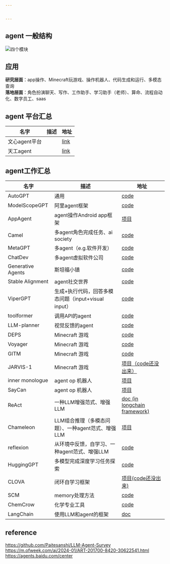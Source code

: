 ```yaml
---


---
```


<h2 id="agent-一般结构">agent 一般结构</h2>
<p><img src="https://github.com/Paitesanshi/LLM-Agent-Survey/raw/main/assets/architecture-1.png" alt="四个模块"></p>
<h2 id="应用">应用</h2>
<p><strong>研究层面</strong>：app操作、Minecraft玩游戏、操作机器人、代码生成和运行、多模态查询<br>
<strong>落地层面</strong>：角色扮演聊天、写作、工作助手、学习助手（老师）、算命、流程自动化、数字员工、saas</p>
<h2 id="agent-平台汇总">agent 平台汇总</h2>

<table>
<thead>
<tr>
<th>名字</th>
<th>描述</th>
<th>地址</th>
</tr>
</thead>
<tbody>
<tr>
<td>文心agent平台</td>
<td></td>
<td><a href="https://agents.baidu.com/center">link</a></td>
</tr>
<tr>
<td>天工agent</td>
<td></td>
<td><a href="https://model-platform-skyagents.tiangong.cn/home/agent">link</a></td>
</tr>
</tbody>
</table><h2 id="agent工作汇总">agent工作汇总</h2>

<table>
<thead>
<tr>
<th>名字</th>
<th>描述</th>
<th>地址</th>
</tr>
</thead>
<tbody>
<tr>
<td>AutoGPT</td>
<td>通用</td>
<td><a href="https://github.com/Significant-Gravitas/AutoGPT">code</a></td>
</tr>
<tr>
<td>ModelScopeGPT</td>
<td>阿里agent框架</td>
<td><a href="https://github.com/modelscope/modelscope-agent">code</a></td>
</tr>
<tr>
<td>AppAgent</td>
<td>agent操作Android app框架</td>
<td><a href="https://appagent-official.github.io/">项目</a></td>
</tr>
<tr>
<td>Camel</td>
<td>多agent角色完成任务、ai society</td>
<td><a href="https://github.com/camel-ai/camel">code</a></td>
</tr>
<tr>
<td>MetaGPT</td>
<td>多agent（e.g.软件开发）</td>
<td><a href="https://github.com/geekan/MetaGPT">code</a></td>
</tr>
<tr>
<td>ChatDev</td>
<td>多agent虚拟软件公司</td>
<td><a href="https://github.com/OpenBMB/ChatDev/tree/main">code</a></td>
</tr>
<tr>
<td>Generative Agents</td>
<td>斯坦福小镇</td>
<td><a href="https://github.com/joonspk-research/generative_agents">code</a></td>
</tr>
<tr>
<td>Stable Alignment</td>
<td>agent社交世界</td>
<td><a href="https://github.com/agi-templar/Stable-Alignment">code</a></td>
</tr>
<tr>
<td>ViperGPT</td>
<td>生成+执行代码，回答多模态问题（input+visual input）</td>
<td><a href="https://github.com/cvlab-columbia/viper">code</a></td>
</tr>
<tr>
<td>toolformer</td>
<td>调用API的agent</td>
<td><a href="https://github.com/lucidrains/toolformer-pytorch">code</a></td>
</tr>
<tr>
<td>LLM-planner</td>
<td>视觉反馈的agent</td>
<td><a href="https://dki-lab.github.io/LLM-Planner/">code</a></td>
</tr>
<tr>
<td>DEPS</td>
<td>Minecraft 游戏</td>
<td><a href="https://github.com/CraftJarvis/MC-Planner">code</a></td>
</tr>
<tr>
<td>Voyager</td>
<td>Minecraft 游戏</td>
<td><a href="https://github.com/MineDojo/Voyager">code</a></td>
</tr>
<tr>
<td>GITM</td>
<td>Minecraft 游戏</td>
<td><a href="https://github.com/OpenGVLab/GITM">code</a></td>
</tr>
<tr>
<td>JARVIS-1</td>
<td>Minecraft 游戏</td>
<td><a href="https://craftjarvis.github.io/JARVIS-1/">项目（code还没出来）</a></td>
</tr>
<tr>
<td>inner monologue</td>
<td>agent op 机器人</td>
<td><a href="https://innermonologue.github.io/">项目</a></td>
</tr>
<tr>
<td>SayCan</td>
<td>agent op 机器人</td>
<td><a href="https://say-can.github.io/">项目</a></td>
</tr>
<tr>
<td>ReAct</td>
<td>一种LLM增强范式、增强LLM</td>
<td><a href="https://python.langchain.com/docs/modules/agents/agent_types/react.html">doc (in longchain framework)</a></td>
</tr>
<tr>
<td>Chameleon</td>
<td>LLM组合推理（多模态问题）、一种agent范式、增强LLM</td>
<td><a href="https://chameleon-llm.github.io/">项目</a></td>
</tr>
<tr>
<td>reflexion</td>
<td>从环境中反馈，自学习、一种agent范式、增强LLM</td>
<td><a href="https://github.com/noahshinn/reflexion">code</a></td>
</tr>
<tr>
<td>HuggingGPT</td>
<td>多模型完成深度学习任务探索</td>
<td><a href="https://huggingface.co/spaces/microsoft/HuggingGPT/tree/main">code</a></td>
</tr>
<tr>
<td>CLOVA</td>
<td>闭环自学习框架</td>
<td><a href="https://clova-tool.github.io/">项目(code还没出来)</a></td>
</tr>
<tr>
<td>SCM</td>
<td>memory处理方法</td>
<td><a href="https://github.com/wbbeyourself/SCM4LLMs">code</a></td>
</tr>
<tr>
<td>ChemCrow</td>
<td>化学专业工具</td>
<td><a href="https://github.com/ur-whitelab/chemcrow-public">code</a></td>
</tr>
<tr>
<td>LangChain</td>
<td>使用LLM和agent的框架</td>
<td><a href="https://python.langchain.com/docs/get_started/introduction">doc</a></td>
</tr>
</tbody>
</table><h2 id="reference">reference</h2>
<p><a href="https://github.com/Paitesanshi/LLM-Agent-Survey">https://github.com/Paitesanshi/LLM-Agent-Survey</a><br>
<a href="https://m.ofweek.com/ai/2024-01/ART-201700-8420-30622541.html">https://m.ofweek.com/ai/2024-01/ART-201700-8420-30622541.html</a><br>
<a href="https://agents.baidu.com/center">https://agents.baidu.com/center</a></p>

